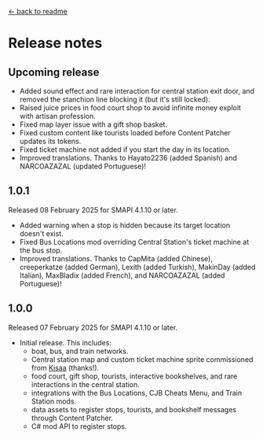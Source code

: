 ﻿[← back to readme](README.md)

# Release notes
## Upcoming release
* Added sound effect and rare interaction for central station exit door, and removed the stanchion line blocking it (but it's still locked).
* Raised juice prices in food court shop to avoid infinite money exploit with artisan profession.
* Fixed map layer issue with a gift shop basket.
* Fixed custom content like tourists loaded before Content Patcher updates its tokens.
* Fixed ticket machine not added if you start the day in its location.
* Improved translations. Thanks to Hayato2236 (added Spanish) and NARCOAZAZAL (updated Portuguese)!

## 1.0.1
Released 08 February 2025 for SMAPI 4.1.10 or later.

* Added warning when a stop is hidden because its target location doesn't exist.
* Fixed Bus Locations mod overriding Central Station's ticket machine at the bus stop.
* Improved translations. Thanks to CapMita (added Chinese), creeperkatze (added German), Lexith (added Turkish), MakinDay (added Italian), MaxBladix (added French), and NARCOAZAZAL (added Portuguese)!

## 1.0.0
Released 07 February 2025 for SMAPI 4.1.10 or later.

- Initial release. This includes:
  - boat, bus, and train networks.
  - Central station map and custom ticket machine sprite commissioned from [Kisaa](https://next.nexusmods.com/profile/crystalinerose) (thanks!).
  - food court, gift shop, tourists, interactive bookshelves, and rare interactions in the central station.
  - integrations with the Bus Locations, CJB Cheats Menu, and Train Station mods.
  - data assets to register stops, tourists, and bookshelf messages through Content Patcher.
  - C# mod API to register stops.
